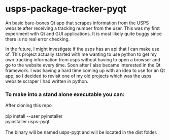 # usps-package-tracker-pyqt
An basic bare-bones Qt app that scrapes information from the USPS website after receiving a tracking number from the user. This was my first experiment with Qt and GUI applications. It is most likely quite buggy since there is no real error checking.

 In the future, I might investigate if the usps has an api that I can make use of. This project actually started with me wanting to use python to get my own tracking information from usps without having to open a browser and go to the website every time. Soon after I also became interested in the Qt framework. I was having a hard time coming up with an idea to use for an Qt app, so I decided to revisit one of my old projects which was the usps website scraper I had written in python.

<h3>To make into a stand alone executable you can:</h3>
After cloning this repo<br><br>
pip install --user pyinstaller<br>
pyinstaller usps-pyqt
<br><br>
The binary will be named usps-pyqt and will be located in the dist folder.
